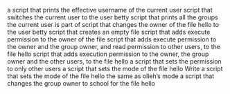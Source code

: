 a script that prints the effective username of the current user
 script that switches the current user to the user betty
script that prints all the groups the current user is part of
script that changes the owner of the file hello to the user betty
script that creates an empty file
script that adds execute permission to the owner of the file
script that adds execute permission to the owner and the group owner, and read permission to other users, to the file hello
script that adds execution permission to the owner, the group owner and the other users, to the file hello
a script that sets the permission to only other users
a script that sets the mode of the file hello
Write a script that sets the mode of the file hello the same as olleh’s mode
a script that changes the group owner to school for the file hello

